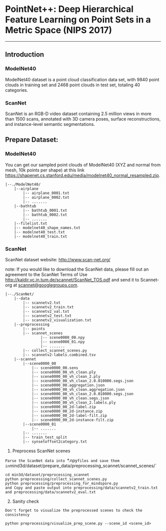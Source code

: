 # PointNet++: Deep Hierarchical Feature Learning on Point Sets in a Metric Space (NIPS 2017)

<hr />

## Introduction
### ModelNet40
ModelNet40 dataset is a point cloud classification data set, with 9840 point clouds in training set and 2468 point clouds in test set, totaling 40 categories.

### ScanNet
ScanNet is an RGB-D video dataset containing 2.5 million views in more than 1500 scans, annotated with 3D camera poses, surface reconstructions, and instance-level semantic segmentations.

## Prepare Dataset:
### ModelNet40
You can get our sampled point clouds of ModelNet40 (XYZ and normal from mesh, 10k points per shape) at this link <a href="https://shapenet.cs.stanford.edu/media/modelnet40_normal_resampled.zip">https://shapenet.cs.stanford.edu/media/modelnet40_normal_resampled.zip. 

```shell
|--./ModelNet40/
    |--airplane
    	|-- airplane_0001.txt
    	|-- airplane_0002.txt
        |-- .......
    |--bathtub
    	|-- bathtub_0001.txt
    	|-- bathtub_0002.txt
        |-- .......
    |--filelist.txt
    |-- modelnet40_shape_names.txt
    |-- modelnet40_test.txt
    |-- modelnet40_train.txt
```

### ScanNet
ScanNet dataset website: <a href="http://www.scan-net.org/">http://www.scan-net.org/

note: If you would like to download the ScanNet data, please fill out an agreement to the ScanNet Terms of Use<a href="http://kaldir.vc.in.tum.de/scannet/ScanNet_TOS.pdf"> http://kaldir.vc.in.tum.de/scannet/ScanNet_TOS.pdf and send it to Scannet-org at <a href="scannet@googlegroups.com"> scannet@googlegroups.com.

```shell
|--./ScanNet/
    |--data
    	|-- scannetv2.txt
    	|-- scannetv2_train.txt
        |-- scannetv2_val.txt
        |-- scannetv2_test.txt
        |-- scannetv2_visualization.txt
    |--preprocessing
    	|-- points
    	|-- scannet_scenes
    	    	|-- scene0000_00.npy
                |-- scene0000_01.npy
                |-- .......
    	|-- collect_scannet_scenes.py
        |-- scannetv2-labels.combined.tsv
    |--scannet           
        |--scene0000_00
            |-- scene0000_00.sens
            |-- scene0000_00_vh_clean.ply
            |-- scene0000_00_vh_clean_2.ply
            |-- scene0000_00_vh_clean_2.0.010000.segs.json            
            |-- scene0000_00.aggregation.json           
            |-- scene0000_00_vh_clean.aggregation.json          
            |-- scene0000_00_vh_clean_2.0.010000.segs.json 
            |-- scene0000_00_vh_clean.segs.json              
            |-- scene0000_00_vh_clean_2.labels.ply             
            |-- scene0000_00_2d-label.zip  
            |-- scene0000_00_2d-instance.zip               
            |-- scene0000_00_2d-label-filt.zip               
            |-- scene0000_00_2d-instance-filt.zip    
        |--scene0000_01     
            |-- .......    
        |-- .......                                                         
        |-- train_test_split
        |-- synsetoffset2category.txt
```

1) Preprocess ScanNet scenes

`Parse the ScanNet data into `*.npy` files and save them in `mind3d/dataset/prepare_data/preprocessing_scannet/scannet_scenes/`

```shell
cd min3d/dataset/preprocessing_scannet
python preprocessing/collect_scannet_scenes.py
python preprocessing/preprocessing_for_mindspore.py
and Copy and paste output into preprocessing/data/scannetv2_train.txt and preprocessing/data/scannetv2_eval.txt
```
2) Sanity check

`Don't forget to visualize the preprocessed scenes to check the consistency`

```shell
python preprocessing/visualize_prep_scene.py --scene_id <scene_id>
```